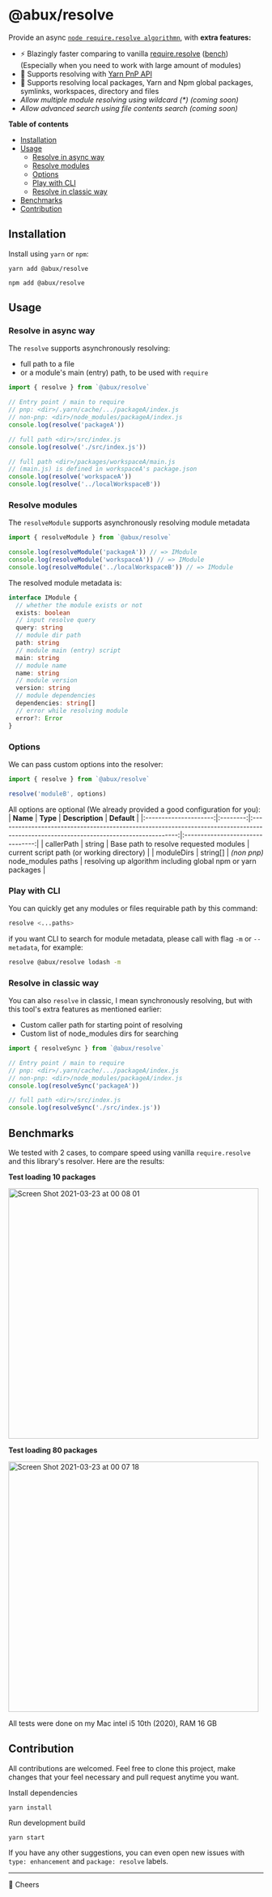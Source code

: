 @abux/resolve
=====
Provide an async [`node require.resolve algorithmn`](https://nodejs.org/api/modules.html#modules_all_together), with **extra features:**
  - ⚡ Blazingly faster comparing to vanilla [require.resolve](https://nodejs.org/api/moduleshtml#modules_require_resolve_request_options) ([bench](#benchmarks)) (Especially when you need to work with large amount of modules)
  - 🌟 Supports resolving with [Yarn PnP API](https://yarnpkg.com/features/pnp)
  - 🌇 Supports resolving local packages, Yarn and Npm global packages, symlinks, workspaces, directory and files
  - _Allow multiple module resolving using wildcard (*) (coming soon)_
  - _Allow advanced search using file contents search (coming soon)_

**Table of contents**
+ [Installation](#installation)
+ [Usage](#usage)
  - [Resolve in async way](#resolve-in-async-way)
  - [Resolve modules](#resolve-modules)
  - [Options](#options)
  - [Play with CLI](#play-with-cli)
  - [Resolve in classic way](#resolve-in-classic-way)
+ [Benchmarks](#benchmarks)
+ [Contribution](#contribution)

Installation
-----
Install using `yarn` or `npm`:
```
yarn add @abux/resolve
```

```
npm add @abux/resolve
```

Usage
----
### Resolve in async way
The `resolve` supports asynchronously resolving:
- full path to a file
- or a module's main (entry) path, to be used with `require`

```ts
import { resolve } from `@abux/resolve`

// Entry point / main to require
// pnp: <dir>/.yarn/cache/.../packageA/index.js
// non-pnp: <dir>/node_modules/packageA/index.js
console.log(resolve('packageA'))

// full path <dir>/src/index.js
console.log(resolve('./src/index.js'))

// full path <dir>/packages/workspaceA/main.js
// (main.js) is defined in workspaceA's package.json
console.log(resolve('workspaceA'))
console.log(resolve('../localWorkspaceB'))
```
### Resolve modules

The `resolveModule` supports asynchronously resolving module metadata

```ts
import { resolveModule } from `@abux/resolve`

console.log(resolveModule('packageA')) // => IModule
console.log(resolveModule('workspaceA')) // => IModule
console.log(resolveModule('../localWorkspaceB')) // => IModule
```

The resolved module metadata is:
```ts
interface IModule {
  // whether the module exists or not
  exists: boolean
  // input resolve query
  query: string
  // module dir path
  path: string
  // module main (entry) script
  main: string
  // module name
  name: string
  // module version
  version: string
  // module dependencies
  dependencies: string[]
  // error while resolving module
  error?: Error
}
```

### Options
We can pass custom options into the resolver:

```js
import { resolve } from `@abux/resolve`

resolve('moduleB', options)
```

All options are optional (We already provided a good configuration for you):
|        **Name**       | **Type** |                                                            **Description**                                                            |            **Default**           |
|:---------------------:|:--------:|:-------------------------------------------------------------------------------------------------------------------------------------:|:--------------------------------:|
| callerPath           | string   | Base path to resolve requested modules | current script path (or working directory)                            |
| moduleDirs | string[] | _(non pnp)_ node_modules paths | resolving up algorithm including global npm or yarn packages |

### Play with CLI

You can quickly get any modules or files requirable path by this command:

```bash
resolve <...paths>
```

if you want CLI to search for module metadata, please call with flag `-m` or `--metadata`, for example:

```bash
resolve @abux/resolve lodash -m
```

### Resolve in classic way
You can also `resolve` in classic, I mean synchronously resolving, but with this tool's extra features as mentioned earlier:
- Custom caller path for starting point of resolving
- Custom list of node_modules dirs for searching

```ts
import { resolveSync } from `@abux/resolve`

// Entry point / main to require
// pnp: <dir>/.yarn/cache/.../packageA/index.js
// non-pnp: <dir>/node_modules/packageA/index.js
console.log(resolveSync('packageA'))

// full path <dir>/src/index.js
console.log(resolveSync('./src/index.js'))
```

Benchmarks
-----
We tested with 2 cases, to compare speed using vanilla `require.resolve` and this library's resolver. Here are the results:

**Test loading 10 packages**

<img width="494" alt="Screen Shot 2021-03-23 at 00 08 01" src="https://user-images.githubusercontent.com/13363340/112029482-e1251f00-8b6b-11eb-9cf8-8074f72de6ab.png">

**Test loading 80 packages**

<img width="494" alt="Screen Shot 2021-03-23 at 00 07 18" src="https://user-images.githubusercontent.com/13363340/112029502-e6826980-8b6b-11eb-9e16-bd6c790d003b.png">

All tests were done on my Mac intel i5 10th (2020), RAM 16 GB

Contribution
-----
All contributions are welcomed. Feel free to clone this project, make changes that your feel necessary and pull request anytime you want.

Install dependencies
```
yarn install
```

Run development build
```
yarn start
```

If you have any other suggestions, you can even open new issues with `type: enhancement` and `package: resolve` labels.

-----

🍻 Cheers
